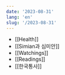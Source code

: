 ```yaml
---
date: '2023-08-31'
lang: 'en'
slug: '/2023-08-31'
---
```


- [[Health]]
- [[Simian과 심미안]]
- [[Watchings]]
- [[Readings]]
- [[한국통사]]
